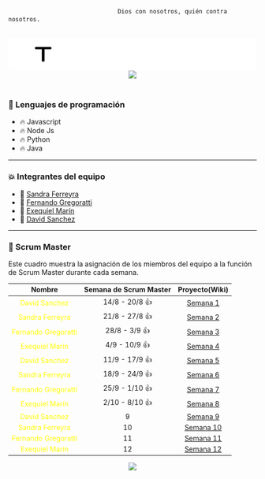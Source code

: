 
                                   Dios con nosotros, quién contra nosotros.

<br>
<img src="https://github.com/testTPU/1/blob/main/logo-en-blanco.png?raw=true">
<br>
<div id="header" align="center">
    <img src="https://i.giphy.com/media/bGgsc5mWoryfgKBx1u/giphy.webp" width="660">
</div>
<br>

### :page_with_curl: Lenguajes de programación

- :fire: Javascript
- :fire: Node Js
- :fire: Python
- :fire: Java

---

### :collision: Integrantes del equipo

- :star2: [Sandra Ferreyra](https://github.com/sandraFerreyra) 
- :star2: [Fernando Gregoratti](https://github.com/mvkgamingarg)
- :star2: [Exequiel Marín](https://github.com/Exequiel3)
- :star2: [David Sanchez](https://github.com/nob322)

---

### :dizzy: Scrum Master

Este cuadro muestra la asignación de los miembros del equipo a la función de Scrum Master durante cada semana. 
<div align="center">
 

|    Nombre              | Semana de Scrum Master                                 |        Proyecto(Wiki)           |
|:---------------------:|:-----------------------------------------------------:|:-----------------------------:|
| <span style="color:yellow;">David Sanchez</span>         |  14/8 - 20/8 :+1:                                             |  [Semana 1](https://github.com/nob322/semana1)         |
| <span style="color:yellow;">Sandra Ferreyra</span> |      21/8 - 27/8 :+1:                                                |  [Semana 2](https://github.com/sandraFerreyra/semana2) |
| <span style="color:yellow;">Fernando Gregoratti</span>|      28/8 - 3/9 :+1:                                           |  [Semana 3](https://github.com/mvkgamingarg/semana3)   |
| <span style="color:yellow;">Exequiel Marín</span>       |      4/9 - 10/9 :+1:                                           |  [Semana 4](https://github.com/Exequiel3/semana4)       |
| <span style="color:yellow;">David Sanchez</span>         |       11/9 - 17/9 :+1:                                           |  [Semana 5](https://github.com/nob322/semana5)         |
| <span style="color:yellow;">Sandra Ferreyra</span> |      18/9 - 24/9 :+1:                                            |  [Semana 6](https://github.com/sandraFerreyra/semana6) |
| <span style="color:yellow;">Fernando Gregoratti</span>|      25/9 - 1/10 :+1:                                         |  [Semana 7](https://github.com/mvkgamingarg/semana7)   |
| <span style="color:yellow;">Exequiel Marín</span>       |      2/10 - 8/10 :+1:                                             |  [Semana 8](https://github.com/Exequiel3/semana8)       |
| <span style="color:yellow;">David Sanchez</span>         |      9                                           |  [Semana 9](https://github.com/nob322/semana9)         |
| <span style="color:yellow;">Sandra Ferreyra</span> |      10                                          |  [Semana 10](https://github.com/sandraFerreyra/semana10)|
| <span style="color:yellow;">Fernando Gregoratti</span>|      11                                          |  [Semana 11](https://github.com/mvkgamingarg/semana11)  |
| <span style="color:yellow;">Exequiel Marín</span>       |      12                                          |  [Semana 12](https://github.com/Exequiel3/semana12)    |
</div>

<div id="header" align="center">
    <img src="https://i.giphy.com/media/qgQUggAC3Pfv687qPC/giphy.webp" width="660"/ autoplay>
</div>
<br>


